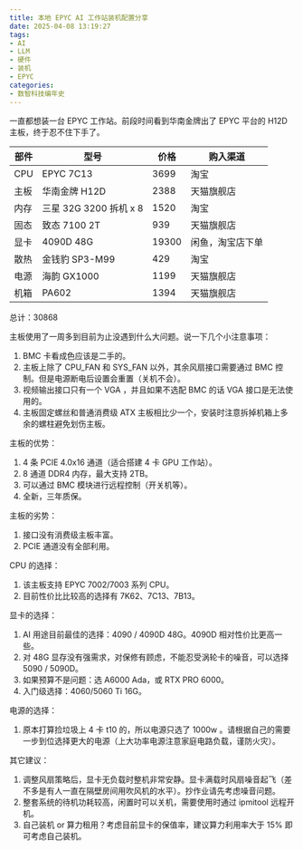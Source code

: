 ```yaml
---
title: 本地 EPYC AI 工作站装机配置分享
date: 2025-04-08 13:19:27
tags:
- AI
- LLM
- 硬件
- 装机
- EPYC
categories:
- 数智科技编年史
---
```


一直都想装一台 EPYC 工作站。前段时间看到华南金牌出了 EPYC 平台的 H12D 主板，终于忍不住下手了。

<!--more-->

| 部件 | 型号 | 价格 | 购入渠道 |
| --- | --- | --- | --- |
| CPU | EPYC 7C13 | 3699 | 淘宝 |
| 主板 | 华南金牌 H12D | 2388 | 天猫旗舰店 |
| 内存 | 三星 32G 3200 拆机 x 8 | 1520 | 淘宝 |
| 固态 | 致态 7100 2T | 939 | 天猫旗舰店 |
| 显卡 | 4090D 48G | 19300 | 闲鱼，淘宝店下单 |
| 散热 | 金钱豹 SP3-M99 | 429 | 淘宝 |
| 电源 | 海韵 GX1000 | 1199 | 天猫旗舰店 |
| 机箱 | PA602 | 1394 | 天猫旗舰店 |

总计：30868

主板使用了一周多到目前为止没遇到什么大问题。说一下几个小注意事项：

1. BMC 卡看成色应该是二手的。
2. 主板上除了 CPU_FAN 和 SYS_FAN 以外，其余风扇接口需要通过 BMC 控制。但是电源断电后设置会重置（关机不会）。
3. 视频输出接口只有一个 VGA ，并且如果不选配 BMC 的话 VGA 接口是无法使用的。
4. 主板固定螺丝和普通消费级 ATX 主板相比少一个，安装时注意拆掉机箱上多余的螺柱避免划伤主板。

主板的优势：

1. 4 条 PCIE 4.0x16 通道（适合搭建 4 卡 GPU 工作站）。
2. 8 通道 DDR4 内存，最大支持 2TB。
3. 可以通过 BMC 模块进行远程控制（开关机等）。
4. 全新，三年质保。

主板的劣势：

1. 接口没有消费级主板丰富。
2. PCIE 通道没有全部利用。

CPU 的选择：
1. 该主板支持 EPYC 7002/7003 系列 CPU。
2. 目前性价比比较高的选择有 7K62、7C13、7B13。

显卡的选择：
1. AI 用途目前最佳的选择：4090 / 4090D 48G。4090D 相对性价比更高一些。
2. 对 48G 显存没有强需求，对保修有顾虑，不能忍受涡轮卡的噪音，可以选择 5090 / 5090D。
3. 如果预算不是问题：选 A6000 Ada，或 RTX PRO 6000。
4. 入门级选择：4060/5060 Ti 16G。

电源的选择：
1. 原本打算捡垃圾上 4 卡 t10 的，所以电源只选了 1000w 。请根据自己的需要一步到位选择更大的电源（上大功率电源注意家庭电路负载，谨防火灾）。

其它建议：
1. 调整风扇策略后，显卡无负载时整机非常安静。显卡满载时风扇噪音起飞（差不多是有人一直在隔壁房间用吹风机的水平）。抄作业请先考虑噪音问题。
2. 整套系统的待机功耗较高，闲置时可以关机，需要使用时通过 ipmitool 远程开机。
3. 自己装机 or 算力租用？考虑目前显卡的保值率，建议算力利用率大于 15% 即可考虑自己装机。
